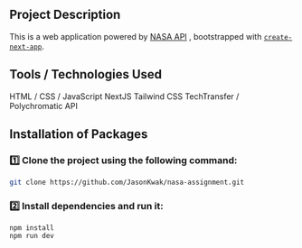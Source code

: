 ## Project Description

This is a web application powered by [NASA API](https://api.nasa.gov/) , bootstrapped with [`create-next-app`](https://github.com/vercel/next.js/tree/canary/packages/create-next-app).

## Tools / Technologies Used

HTML / CSS / JavaScript
NextJS
Tailwind CSS
TechTransfer / Polychromatic API

## Installation of Packages

### :one: Clone the project using the following command:

```bash
git clone https://github.com/JasonKwak/nasa-assignment.git
```

### :two: Install dependencies and run it:

```
npm install
npm run dev
```
